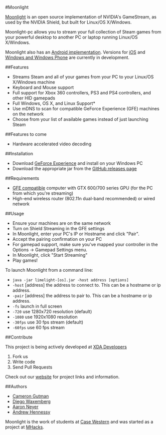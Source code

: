 #Moonlight

[Moonlight](https://github.com/moonlight-stream) is an open source implementation of NVIDIA's GameStream, as used by the NVIDIA Shield, but built for Linux/OS X/Windows.

Moonlight-pc allows you to stream your full collection of Steam games from your powerful desktop to another PC or laptop running Linux/OS X/Windows.

Moonlight also has an [Android implementation](https://github.com/moonlight-stream/moonlight-android). Versions for [iOS](https://github.com/moonlight-stream/moonlight-ios) and [Windows and Windows Phone](https://github.com/moonlight-stream/moonlight-windows) are currently in development.

##Features

* Streams Steam and all of your games from your PC to your Linux/OS X/Windows machine
* Keyboard and Mouse support
* Full support for Xbox 360 controllers, PS3 and PS4 controllers, and other HID gamepads
* Full Windows, OS X, and Linux Support* 
* Use mDNS to scan for compatible GeForce Experience (GFE) machines on the network
* Choose from your list of available games instead of just launching Steam

##Features to come
* Hardware accelerated video decoding

##Installation

* Download [GeForce Experience](http://www.geforce.com/geforce-experience) and install on your Windows PC
* Download the appropriate jar from the [GitHub releases page](https://github.com/moonlight-stream/moonlight-pc/releases)

##Requirements

* [GFE compatible](http://shield.nvidia.com/play-pc-games/) computer with GTX 600/700 series GPU (for the PC from which you're streaming)
* High-end wireless router (802.11n dual-band recommended) or wired network

##Usage

* Ensure your machines are on the same network
* Turn on Shield Streaming in the GFE settings
* In Moonlight, enter your PC's IP or Hostname and click "Pair".
* Accept the pairing confirmation on your PC
* For gamepad support, make sure you've mapped your controller in the Options -> Gamepad Settings menu.
* In Moonlight, click "Start Streaming"
* Play games!

To launch Moonlight from a command line:
* `java -jar limelight-[os].jar -host address [options]`
* `-host` [address] the address to connect to. This can be a hostname or ip
  address.
* `-pair` [address] the address to pair to. This can be a hostname or ip address.
* `-fs` launch in full screen
* `-720` use 1280x720 resolution (default)
* `-1080` use 1920x1080 resolution
* `-30fps` use 30 fps stream (default)
* `-60fps` use 60 fps stream


##Contribute

This project is being actively developed at [XDA Developers](http://forum.xda-developers.com/showthread.php?t=2505510)

1. Fork us
2. Write code
3. Send Pull Requests

Check out our [website](http://moonlight-stream.com) for project links and information.

##Authors

* [Cameron Gutman](https://github.com/cgutman)  
* [Diego Waxemberg](https://github.com/dwaxemberg)  
* [Aaron Neyer](https://github.com/Aaronneyer)  
* [Andrew Hennessy](https://github.com/yetanothername)

Moonlight is the work of students at [Case Western](http://case.edu) and was
started as a project at [MHacks](http://mhacks.org).
